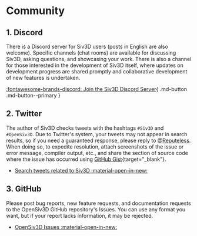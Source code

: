 # Community

## 1. Discord
There is a Discord server for Siv3D users (posts in English are also welcome). Specific channels (chat rooms) are available for discussing Siv3D, asking questions, and showcasing your work. There is also a channel for those interested in the development of Siv3D itself, where updates on development progress are shared promptly and collaborative development of new features is undertaken.

[:fontawesome-brands-discord: Join the Siv3D Discord Server](https://discord.gg/mzevvsY){ .md-button .md-button--primary }

## 2. Twitter
The author of Siv3D checks tweets with the hashtags `#Siv3D` and `#OpenSiv3D`. Due to Twitter's system, your tweets may not appear in search results, so if you need a guaranteed response, please reply to [@Reputeless](https://twitter.com/Reputeless). When doing so, to expedite resolution, attach screenshots of the issue or error message, compiler output, etc., and share the section of source code where the issue has occurred using [GitHub Gist](../tools/gist.md){target="_blank"}.

- [Search tweets related to Siv3D :material-open-in-new:](https://twitter.com/search?q=Siv3D%EF%BD%9COpenSiv3D&src=typed_query&f=live)

## 3. GitHub
Please post bug reports, new feature requests, and documentation requests to the OpenSiv3D GitHub repository's Issues. You can use any format you want, but if your report lacks information, it may be rejected.

- [OpenSiv3D Issues :material-open-in-new:](https://github.com/Siv3D/OpenSiv3D/issues)
